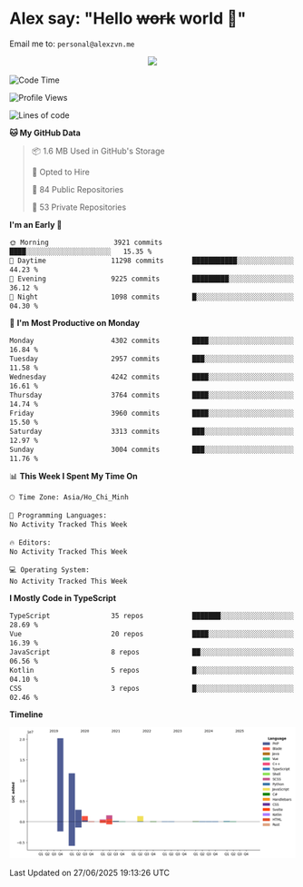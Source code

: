 # Alex say: "Hello ~~work~~ world 🐾"
Email me to: `personal@alexzvn.me`


<p align=center>
  <a href="https://skillicons.dev">
    <img src="https://skillicons.dev/icons?i=ts,js,php,nodejs,bun,vue,nuxt,react,svelte,tauri,laravel,rust,mongodb,docker,electron,redis,rabbitmq,tailwind,git,cloudflare,elysia,mysql,nginx,rollupjs,sentry,ubuntu,yarn,html,css,vite" />
  </a>
</p>

<!--START_SECTION:waka-->
![Code Time](http://img.shields.io/badge/Code%20Time-1%2C066%20hrs%2055%20mins-blue)

![Profile Views](http://img.shields.io/badge/Profile%20Views-0-blue)

![Lines of code](https://img.shields.io/badge/From%20Hello%20World%20I%27ve%20Written-40.8%20million%20lines%20of%20code-blue)

**🐱 My GitHub Data** 

> 📦 1.6 MB Used in GitHub's Storage 
 > 
> 💼 Opted to Hire
 > 
> 📜 84 Public Repositories 
 > 
> 🔑 53 Private Repositories 
 > 
**I'm an Early 🐤** 

```text
🌞 Morning                3921 commits        ████░░░░░░░░░░░░░░░░░░░░░   15.35 % 
🌆 Daytime                11298 commits       ███████████░░░░░░░░░░░░░░   44.23 % 
🌃 Evening                9225 commits        █████████░░░░░░░░░░░░░░░░   36.12 % 
🌙 Night                  1098 commits        █░░░░░░░░░░░░░░░░░░░░░░░░   04.30 % 
```
📅 **I'm Most Productive on Monday** 

```text
Monday                   4302 commits        ████░░░░░░░░░░░░░░░░░░░░░   16.84 % 
Tuesday                  2957 commits        ███░░░░░░░░░░░░░░░░░░░░░░   11.58 % 
Wednesday                4242 commits        ████░░░░░░░░░░░░░░░░░░░░░   16.61 % 
Thursday                 3764 commits        ████░░░░░░░░░░░░░░░░░░░░░   14.74 % 
Friday                   3960 commits        ████░░░░░░░░░░░░░░░░░░░░░   15.50 % 
Saturday                 3313 commits        ███░░░░░░░░░░░░░░░░░░░░░░   12.97 % 
Sunday                   3004 commits        ███░░░░░░░░░░░░░░░░░░░░░░   11.76 % 
```


📊 **This Week I Spent My Time On** 

```text
🕑︎ Time Zone: Asia/Ho_Chi_Minh

💬 Programming Languages: 
No Activity Tracked This Week

🔥 Editors: 
No Activity Tracked This Week

💻 Operating System: 
No Activity Tracked This Week
```

**I Mostly Code in TypeScript** 

```text
TypeScript               35 repos            ███████░░░░░░░░░░░░░░░░░░   28.69 % 
Vue                      20 repos            ████░░░░░░░░░░░░░░░░░░░░░   16.39 % 
JavaScript               8 repos             ██░░░░░░░░░░░░░░░░░░░░░░░   06.56 % 
Kotlin                   5 repos             █░░░░░░░░░░░░░░░░░░░░░░░░   04.10 % 
CSS                      3 repos             █░░░░░░░░░░░░░░░░░░░░░░░░   02.46 % 
```



**Timeline**

![Lines of Code chart](https://raw.githubusercontent.com/alexzvn/alexzvn/main/assets/bar_graph.png)


 Last Updated on 27/06/2025 19:13:26 UTC
<!--END_SECTION:waka-->

